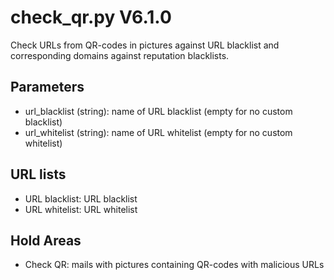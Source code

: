 check_qr.py V6.1.0
==================

Check URLs from QR-codes in pictures against URL blacklist and corresponding domains against reputation blacklists.

## Parameters
* url_blacklist (string): name of URL blacklist (empty for no custom blacklist)
* url_whitelist (string): name of URL whitelist (empty for no custom whitelist)

## URL lists
* URL blacklist: URL blacklist
* URL whitelist: URL whitelist

## Hold Areas
* Check QR: mails with pictures containing QR-codes with malicious URLs
